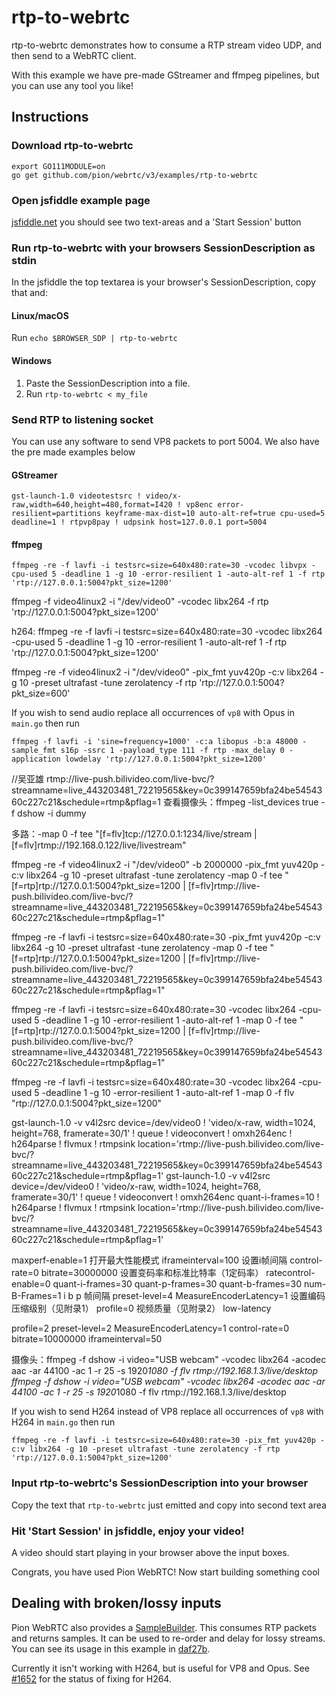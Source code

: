# rtp-to-webrtc
rtp-to-webrtc demonstrates how to consume a RTP stream video UDP, and then send to a WebRTC client.

With this example we have pre-made GStreamer and ffmpeg pipelines, but you can use any tool you like!

## Instructions
### Download rtp-to-webrtc
```
export GO111MODULE=on
go get github.com/pion/webrtc/v3/examples/rtp-to-webrtc
```

### Open jsfiddle example page
[jsfiddle.net](https://jsfiddle.net/z7ms3u5r/) you should see two text-areas and a 'Start Session' button


### Run rtp-to-webrtc with your browsers SessionDescription as stdin
In the jsfiddle the top textarea is your browser's SessionDescription, copy that and:

#### Linux/macOS
Run `echo $BROWSER_SDP | rtp-to-webrtc`

#### Windows
1. Paste the SessionDescription into a file.
1. Run `rtp-to-webrtc < my_file`

### Send RTP to listening socket
You can use any software to send VP8 packets to port 5004. We also have the pre made examples below


#### GStreamer
```
gst-launch-1.0 videotestsrc ! video/x-raw,width=640,height=480,format=I420 ! vp8enc error-resilient=partitions keyframe-max-dist=10 auto-alt-ref=true cpu-used=5 deadline=1 ! rtpvp8pay ! udpsink host=127.0.0.1 port=5004
```

#### ffmpeg
```
ffmpeg -re -f lavfi -i testsrc=size=640x480:rate=30 -vcodec libvpx -cpu-used 5 -deadline 1 -g 10 -error-resilient 1 -auto-alt-ref 1 -f rtp 'rtp://127.0.0.1:5004?pkt_size=1200'
```
ffmpeg -f video4linux2 -i "/dev/video0" -vcodec libx264 -f rtp 'rtp://127.0.0.1:5004?pkt_size=1200'

h264:
ffmpeg -re -f lavfi -i testsrc=size=640x480:rate=30  -vcodec libx264 -cpu-used 5 -deadline 1 -g 10 -error-resilient 1 -auto-alt-ref 1 -f rtp 'rtp://127.0.0.1:5004?pkt_size=1200'

ffmpeg -re -f video4linux2 -i "/dev/video0" -pix_fmt yuv420p -c:v libx264 -g 10 -preset ultrafast -tune zerolatency -f rtp 'rtp://127.0.0.1:5004?pkt_size=600'

If you wish to send audio replace all occurrences of `vp8` with Opus in `main.go` then run

```
ffmpeg -f lavfi -i 'sine=frequency=1000' -c:a libopus -b:a 48000 -sample_fmt s16p -ssrc 1 -payload_type 111 -f rtp -max_delay 0 -application lowdelay 'rtp://127.0.0.1:5004?pkt_size=1200'
```
//吴亚雄
rtmp://live-push.bilivideo.com/live-bvc/?streamname=live_443203481_72219565&key=0c399147659bfa24be5454360c227c21&schedule=rtmp&pflag=1
查看摄像头：ffmpeg -list_devices true -f dshow -i dummy

多路：-map 0 -f tee "[f=flv]tcp://127.0.0.1:1234/live/stream | [f=flv]rtmp://192.168.0.122/live/livestream"

ffmpeg -re -f video4linux2 -i "/dev/video0" -b 2000000 -pix_fmt yuv420p -c:v libx264 -g 10 -preset ultrafast -tune zerolatency -map 0 -f tee "[f=rtp]rtp://127.0.0.1:5004?pkt_size=1200 | [f=flv]rtmp://live-push.bilivideo.com/live-bvc/?streamname=live_443203481_72219565&key=0c399147659bfa24be5454360c227c21&schedule=rtmp&pflag=1"


ffmpeg -re -f lavfi -i testsrc=size=640x480:rate=30 -pix_fmt yuv420p -c:v libx264 -g 10 -preset ultrafast -tune zerolatency -map 0 -f tee "[f=rtp]rtp://127.0.0.1:5004?pkt_size=1200 | [f=flv]rtmp://live-push.bilivideo.com/live-bvc/?streamname=live_443203481_72219565&key=0c399147659bfa24be5454360c227c21&schedule=rtmp&pflag=1"

ffmpeg -re -f lavfi -i testsrc=size=640x480:rate=30 -vcodec libx264 -cpu-used 5 -deadline 1 -g 10 -error-resilient 1 -auto-alt-ref 1 -map 0 -f tee "[f=rtp]rtp://127.0.0.1:5004?pkt_size=1200 | [f=flv]rtmp://live-push.bilivideo.com/live-bvc/?streamname=live_443203481_72219565&key=0c399147659bfa24be5454360c227c21&schedule=rtmp&pflag=1"

ffmpeg -re -f lavfi -i testsrc=size=640x480:rate=30 -vcodec libx264 -cpu-used 5 -deadline 1 -g 10 -error-resilient 1 -auto-alt-ref 1 -map 0 -f flv "rtp://127.0.0.1:5004?pkt_size=1200"

gst-launch-1.0 -v v4l2src device=/dev/video0 ! 'video/x-raw, width=1024, height=768, framerate=30/1' ! queue ! videoconvert ! omxh264enc ! h264parse ! flvmux ! rtmpsink location='rtmp://live-push.bilivideo.com/live-bvc/?streamname=live_443203481_72219565&key=0c399147659bfa24be5454360c227c21&schedule=rtmp&pflag=1'
gst-launch-1.0 -v v4l2src device=/dev/video0 ! 'video/x-raw, width=1024, height=768, framerate=30/1' ! queue ! videoconvert ! omxh264enc quant-i-frames=10 ! h264parse ! flvmux ! rtmpsink location='rtmp://live-push.bilivideo.com/live-bvc/?streamname=live_443203481_72219565&key=0c399147659bfa24be5454360c227c21&schedule=rtmp&pflag=1'

maxperf-enable=1 打开最大性能模式
iframeinterval=100 设置i帧间隔
control-rate=0 bitrate=30000000 设置变码率和标准比特率（1定码率）
ratecontrol-enable=0 quant-i-frames=30 quant-p-frames=30 quant-b-frames=30 num-B-Frames=1 i b p 帧间隔
preset-level=4 MeasureEncoderLatency=1 设置编码压缩级别（见附录1）
profile=0 视频质量（见附录2）
low-latency

profile=2 preset-level=2 MeasureEncoderLatency=1 control-rate=0 bitrate=10000000 iframeinterval=50


摄像头：ffmpeg -f dshow -i video="USB webcam" -vcodec libx264 -acodec aac -ar 44100 -ac 1 -r 25 -s 1920*1080 -f flv rtmp://192.168.1.3/live/desktop
ffmpeg -f dshow -i video="USB webcam" -vcodec libx264 -acodec aac -ar 44100 -ac 1 -r 25 -s 1920*1080 -f flv rtmp://192.168.1.3/live/desktop

If you wish to send H264 instead of VP8 replace all occurrences of `vp8` with H264 in `main.go` then run

```
ffmpeg -re -f lavfi -i testsrc=size=640x480:rate=30 -pix_fmt yuv420p -c:v libx264 -g 10 -preset ultrafast -tune zerolatency -f rtp 'rtp://127.0.0.1:5004?pkt_size=1200'
```

### Input rtp-to-webrtc's SessionDescription into your browser
Copy the text that `rtp-to-webrtc` just emitted and copy into second text area

### Hit 'Start Session' in jsfiddle, enjoy your video!
A video should start playing in your browser above the input boxes.

Congrats, you have used Pion WebRTC! Now start building something cool

## Dealing with broken/lossy inputs
Pion WebRTC also provides a [SampleBuilder](https://pkg.go.dev/github.com/pion/webrtc/v3@v3.0.4/pkg/media/samplebuilder). This consumes RTP packets and returns samples.
It can be used to re-order and delay for lossy streams. You can see its usage in this example in [daf27b](https://github.com/pion/webrtc/commit/daf27bd0598233b57428b7809587ec3c09510413).

Currently it isn't working with H264, but is useful for VP8 and Opus. See [#1652](https://github.com/pion/webrtc/issues/1652) for the status of fixing for H264.
